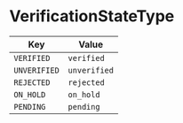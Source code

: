 # VerificationStateType

| Key | Value |
|-----|--------|
| `VERIFIED` | `verified` |
| `UNVERIFIED` | `unverified` |
| `REJECTED` | `rejected` |
| `ON_HOLD` | `on_hold` |
| `PENDING` | `pending` |
